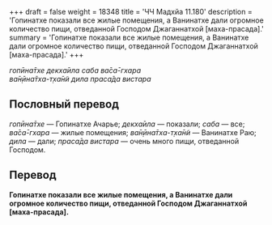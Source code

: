 +++
draft = false
weight = 18348
title = 'ЧЧ Мадхйа 11.180'
description = 'Гопинатхе показали все жилые помещения, а Ванинатхе дали огромное количество пищи, отведанной Господом Джаганнатхой [маха-прасада].'
summary = 'Гопинатхе показали все жилые помещения, а Ванинатхе дали огромное количество пищи, отведанной Господом Джаганнатхой [маха-прасада].'
+++

_гопӣна̄тхе декха̄ила саба ва̄са̄-гхара  
ва̄н̣ӣна̄тха-т̣ха̄н̃и дила праса̄да вистара_

## Пословный перевод

_гопӣна̄тхе_ — Гопинатхе Ачарье; _декха̄ила_ — показали; _саба_ — все; _ва̄са̄_\-_гхара_ — жилые помещения; _ва̄н̣ӣна̄тха_\-_т̣ха̄н̃и_ — Ванинатхе Раю; _дила_ — дали; _праса̄да_ _вистара_ — очень много пищи, отведанной Господом.

## Перевод

**Гопинатхе показали все жилые помещения, а Ванинатхе дали огромное количество пищи, отведанной Господом Джаганнатхой \[маха-прасада\].**
